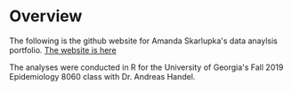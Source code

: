 # Overview

The following is the github website for Amanda Skarlupka's data anaylsis portfolio. 
[The website is here](https://askarlupka.github.io/Portfolio/)

The analyses were conducted in R for the University of Georgia's Fall 2019 Epidemiology 8060 class with Dr. Andreas Handel. 
